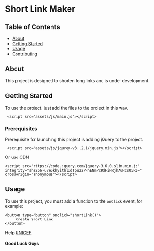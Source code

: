 # Short Link Maker

## Table of Contents

- [About](#about)
- [Getting Started](#getting_started)
- [Usage](#usage)
- [Contributing](../CONTRIBUTING.md)

## About <a name = "about"></a>

This project is designed to shorten long links and is under development.

## Getting Started <a name = "getting_started"></a>

To use the project, just add the files to the project in this way.

```
 <script src="assets/js/main.js"></script>
```

### Prerequisites

Prerequisite for launching this project is adding jQuery to the project.

```
 <script src="assets/js/jqurey-v3..2.1/jquery.min.js"></script>
```

Or use CDN

```
<script src="https://code.jquery.com/jquery-3.6.0.slim.min.js" integrity="sha256-u7e5khyithlIdTpu22PHhENmPcRdFiHRjhAuHcs05RI=" crossorigin="anonymous"></script>
```

## Usage <a name = "usage"></a>

To use this project, you must add a function to the `onClick` event, for example:

```
<button type="button" onclick="shortLink()">
     Create Short Link
</button>
```

Help <a href="https://www.unicef.org/"> UNICEF </a>

#### Good Luck Guys
